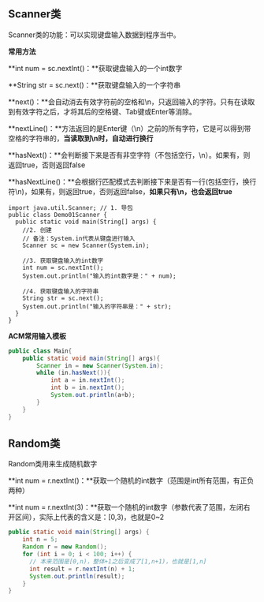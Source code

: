 ## Scanner类

Scanner类的功能：可以实现键盘输入数据到程序当中。



**常用方法**

**int num = sc.nextInt()：**获取键盘输入的一个int数字

**String str = sc.next()：**获取键盘输入的一个字符串

**next()：**会自动消去有效字符前的空格和\n，只返回输入的字符。只有在读取到有效字符之后，才将其后的空格键、Tab键或Enter等消除。

**nextLine()：**方法返回的是Enter键（\n）之前的所有字符，它是可以得到带空格的字符串的，**当读取到\n时，自动进行换行**

**hasNext()：**会判断接下来是否有非空字符（不包括空行，\n）。如果有，则返回true，否则返回false

**hasNextLine()：**会根据行匹配模式去判断接下来是否有一行(包括空行，换行符\n)，如果有，则返回true，否则返回false，**如果只有\n，也会返回true**



```
import java.util.Scanner; // 1. 导包
public class Demo01Scanner {
  public static void main(String[] args) {
    //2. 创建
    // 备注：System.in代表从键盘进行输入
    Scanner sc = new Scanner(System.in);

    //3. 获取键盘输入的int数字
    int num = sc.nextInt();
    System.out.println("输入的int数字是：" + num);

    //4. 获取键盘输入的字符串
    String str = sc.next();
    System.out.println("输入的字符串是：" + str);
  }
}
```



**ACM常用输入模板**

```java
public class Main{
    public static void main(String[] args){
        Scanner in = new Scanner(System.in);
        while (in.hasNext()){
            int a = in.nextInt();
            int b = in.nextInt();
            System.out.println(a+b);
        }
    }
}
```





## **Random类**

Random类用来生成随机数字

**int num = r.nextInt()：**获取一个随机的int数字（范围是int所有范围，有正负两种）

**int num = r.nextInt(3)：**获取一个随机的int数字（参数代表了范围，左闭右开区间），实际上代表的含义是：[0,3)，也就是0~2



```java
public static void main(String[] args) {
    int n = 5;
    Random r = new Random();
    for (int i = 0; i < 100; i++) {
      // 本来范围是[0,n)，整体+1之后变成了[1,n+1)，也就是[1,n]
      int result = r.nextInt(n) + 1;
      System.out.println(result);
    }
}
```

 

 

 